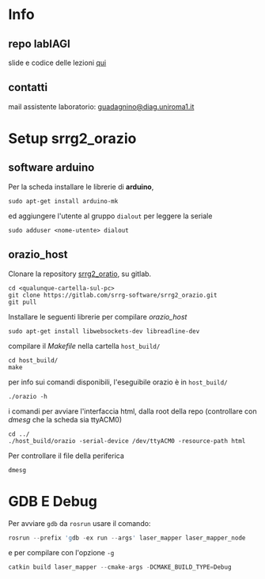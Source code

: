 # Info 
## repo labIAGI
slide e codice delle lezioni [qui](https://gitlab.com/tizianoGuadagnino/lab_ai_gi)

## contatti
mail assistente laboratorio: <guadagnino@diag.uniroma1.it>

# Setup srrg2_orazio
## software arduino
Per la scheda installare le librerie di **arduino**,
```shell
sudo apt-get install arduino-mk
```

ed aggiungere l'utente al gruppo `dialout` per leggere la seriale
```shell
sudo adduser <nome-utente> dialout
```

## orazio_host
Clonare la repository [srrg2_oratio](https://gitlab.com/srrg-software/srrg2_orazio), su gitlab.
```shell
cd <qualunque-cartella-sul-pc>
git clone https://gitlab.com/srrg-software/srrg2_orazio.git
git pull
```

Installare le seguenti librerie per compilare *orazio_host*
```shell
sudo apt-get install libwebsockets-dev libreadline-dev
```

compilare il *Makefile* nella cartella `host_build/`
```shell
cd host_build/
make
```

per info sui comandi disponibili, l'eseguibile orazio è in `host_build/`
```shell
./orazio -h
```

i comandi per avviare l'interfaccia html, dalla root della repo (controllare con *dmesg* che la scheda sia ttyACM0)
```shell
cd ../
./host_build/orazio -serial-device /dev/ttyACM0 -resource-path html
```

Per controllare il file della periferica
```shell
dmesg
```

# GDB E Debug

Per avviare `gdb` da `rosrun` usare il comando:

```s
rosrun --prefix 'gdb -ex run --args' laser_mapper laser_mapper_node
```

e per compilare con l'opzione `-g`

```s
catkin build laser_mapper --cmake-args -DCMAKE_BUILD_TYPE=Debug
``` 

